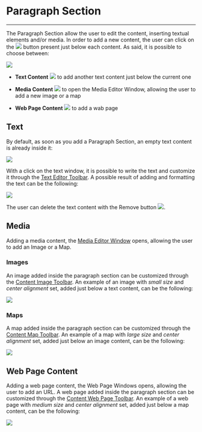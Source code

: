 # Paragraph Section
**********************

The Paragraph Section allow the user to edit the content, inserting textual elements and/or media. In order to add a new content, the user can click on the <img src="../img/button/++++.jpg" class="ms-docbutton"/> button present just below each content. As said, it is possible to choose between:

<img src="../img/paragraph-section/add-paragraph.jpg" class="ms-docimage"/>

* **Text Content** <img src="../img/button/add-text-content.jpg" class="ms-docbutton"/> to add another text content just below the current one

* **Media Content** <img src="../img/button/add-media-content.jpg" class="ms-docbutton"/> to open the Media Editor Window, allowing the user to add a new image or a map

* **Web Page Content** <img src="../img/button/web-page-button.jpg" class="ms-docbutton"/> to add a wab page 

## Text

By default, as soon as you add a Paragraph Section, an empty text content is already inside it:

<img src="../img/paragraph-section/paragraph-section.jpg" class="ms-docimage"/>

With a click on the text window, it is possible to write the text and customize it through the [Text Editor Toolbar](text-editor-toolbar.md). A possible result of adding and formatting the text can be the following: 

<img src="../img/paragraph-section/p-text-content.jpg" class="ms-docimage"/>

The user can delete the text content with the Remove button  <img src="../img/button/remove2.jpg" class="ms-docbutton"/>.

## Media

Adding a media content, the [Media Editor Window](media-editor-window.md) opens, allowing the user to add an Image or a Map. 

### Images

An image added inside the paragraph section can be customized through the [Content Image Toolbar](content-image-toolbar.md). An example of an image with *small size* and *center alignment* set, added just below a text content, can be the following:

<img src="../img/paragraph-section/text-image.jpg" class="ms-docimage"/>

### Maps

A map added inside the paragraph section can be customized through the [Content Map Toolbar](content-map-toolbar.md). An example of a map with *large size* and *center alignment* set, added just below an image content, can be the following:

<img src="../img/paragraph-section/image-map.jpg" class="ms-docimage"/>

## Web Page Content 

Adding a web page content, the Web Page Windows opens, allowing the user to add an URL. A web page added inside the paragraph section can be customized through the [Content Web Page Toolbar](content-web-toolbar.md). An example of a web page with *medium size* and *center alignment* set, added just below a map content, can be the following:

<img src="../img/paragraph-section/map-web.jpg" class="ms-docimage"/>

